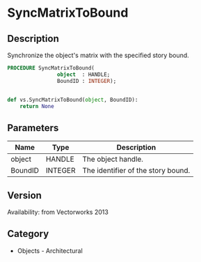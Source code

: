 # SyncMatrixToBound

## Description
Synchronize the object's matrix with the specified story bound.

```pascal
PROCEDURE SyncMatrixToBound(
				object  : HANDLE;
				BoundID : INTEGER);
```

```python

def vs.SyncMatrixToBound(object, BoundID):
    return None
```

## Parameters
|Name|Type|Description|
|---|---|---|
|object|HANDLE|The object handle.|
|BoundID|INTEGER|The identifier of the story bound.|

## Version
Availability: from Vectorworks 2013
## Category
* Objects - Architectural

